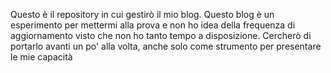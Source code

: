 Questo è il repository in cui gestirò il mio blog. Questo blog è un esperimento per mettermi alla prova e non ho idea della frequenza di aggiornamento visto che non ho tanto tempo a disposizione. Cercherò di portarlo avanti un po' alla volta, anche solo come strumento per presentare le mie capacità
